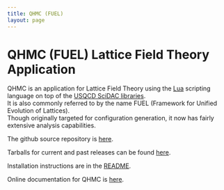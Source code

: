 ```yaml
---
title: QHMC (FUEL)
layout: page
---
```


# QHMC (FUEL) Lattice Field Theory Application

QHMC is an application for Lattice Field Theory using the
[Lua](http://www.lua.org)
scripting language on top of the
[USQCD SciDAC libraries](http://usqcd-software.github.io).  
It is also commonly referred to by the name FUEL
(Framework for Unified Evolution of Lattices).  
Though originally targeted for configuration generation,
it now has fairly extensive analysis capabilities.

The github source repository is [here](https://github.com/jcosborn/qhmc).

Tarballs for current and past releases can be found
[here](http://usqcd-software.github.io/downloads/qhmc).

Installation instructions are in the [README](doc/topics/README.html).

Online documentation for QHMC is [here](doc/index.html).
